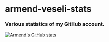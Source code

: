 # armend-veseli-stats
### Various statistics of my GitHub account.

[![Armend's GitHub stats](https://github-readme-stats.vercel.app/api?username=Vodkacannon&count_private=true&show_icons=true&include_all_commits=true)](https://github.com/Vodkacannon/github-readme-stats)
